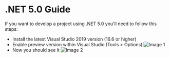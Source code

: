 # .NET 5.0 Guide

If you want to develop a project using .NET 5.0 you'll need to follow this steps:

* Install the latest Visual Studio 2019 version (16.6 or higher)
* Enable preview version within Visual Studio (Tools > Options)
![Image 1](https://github.com/DavidSuescunPelegay/jQuery-datatable-server-side-net-core/tree/master/docs/net-50/1.png)
* Now you should see it
![Image 2](https://github.com/DavidSuescunPelegay/jQuery-datatable-server-side-net-core/tree/master/docs/net-50/2.gif)
